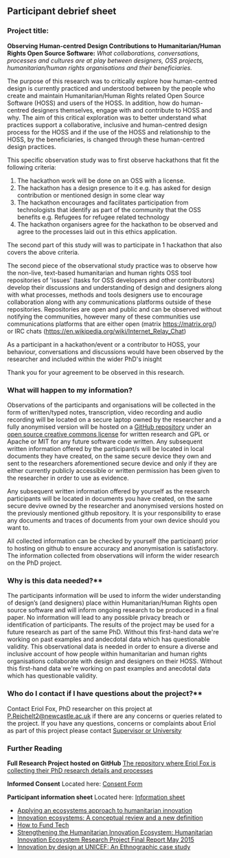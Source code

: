 ## Participant debrief sheet

### Project title: 
**Observing Human-centred Design Contributions to Humanitarian/Human Rights Open Source Software:** _What collaborations, conversations, processes and cultures are at play between designers, OSS projects, humanitarian/human rights organisations and their beneficiaries._

The purpose of this research was to critically explore how human-centred design is currently practiced and understood between by the people who create and maintain Humanitarian/Human Rights related Open Source Software (HOSS) and users of the HOSS. In addition, how do human-centred designers themselves, engage with and contribute to HOSS and why.
The aim of this critical exploration was to better understand what practices support a collaborative, inclusive and human-centred design process for the HOSS and if the use of the HOSS and relationship to the HOSS, by the beneficiaries, is changed through these human-centred design practices. 

This specific observation study was to first observe hackathons that fit the following criteria:

1. The hackathon work will be done on an OSS with a license.
2. The hackathon has a design presence to it e.g. has asked for design contribution or mentioned design in some clear way
3. The hackathon encourages and facilitates participation from technologists that identify as part of the community that the OSS benefits e.g. Refugees for refugee related technology
4. The hackathon organisers agree for the hackathon to be observed and agree to the processes laid out in this ethics application.

The second part of this study will was to participate in 1 hackathon that also covers the above criteria.

The second piece of the observational study practice was to observe how the non-live, text-based humanitarian and human rights OSS tool repositories of 'issues' (tasks for OSS developers and other contributors) develop their discussions and understanding of design and designers along with what processes, methods and tools designers use to encourage collaboration along with any communications platforms outside of these repositories. Repositories are open and public and can be observed without notifying the communities, however many of these communities use communications platforms that are either open (matrix https://matrix.org/) or IRC chats (https://en.wikipedia.org/wiki/Internet_Relay_Chat)

As a participant in a hackathon/event or a contributor to HOSS, your behaviour, conversations and discussions would have been observed by the researcher and included within the wider PhD's inisght


Thank you for your agreement to be observed in this research.


### What will happen to my information?

Observations of the participants and organisations will be collected in the form of written/typed notes, transcription, video recording and audio recording will be located on a secure laptop owned by the researcher and a fully anonymised version will be hosted on a [GitHub repository](https://github.com/Erioldoesdesign/Design_HOSS_PhD) under an [open source creative commons license](https://github.com/Erioldoesdesign/Design_HOSS_PhD/blob/main/LICENSE.md) for written research and GPL or Apache or MIT for any future software code written.
Any subsequent written information offered by the participant/s will be located in local documents they have created, on the same secure device they own and sent to the researchers aforementioned secure device and only if they are either currently publicly accessible or written permission has been given to the researcher in order to use as evidence. 

Any subsequent written information offered by yourself as the research participants will be located in documents you have created, on the same secure devive owned by the researcher and anonymised versions hosted on the previously mentioned github repository. It is your responsibility to erase any documents and traces of documents from your own device should you want to.

All collected information can be checked by yourself (the participant) prior to hosting on github to ensure accuracy and anonymisation is satisfactory.
The information collected from observations will inform the wider research on the PhD project. 


### Why is this data needed?**

The participants information will be used to inform the wider understanding of design’s (and designers) place within Humanitarian/Human Rights open source software and will inform ongoing research to be produced in a final paper. No information will lead to any possible privacy breach or identification of participants. The results of the project may be used for a future research as part of the same PhD. Without this first-hand data we're working on past examples and andecdotal data which has questionable validity.
This observational data is needed in order to ensure a diverse and inclusive account of how people within humanitarian and human rights organisations collaborate with design and designers on their HOSS. Without this first-hand data we're working on past examples and anecdotal data which has questionable validity.

### Who do I contact if I have questions about the project?**

Contact Eriol Fox, PhD researcher on this project at P.Reichelt2@newcastle.ac.uk if there are any concerns or queries related to the project. If you have any questions, concerns or complaints about Eriol as part of this project please contact [Supervisor or University](https://www.ncl.ac.uk/computing/staff/profile/rachelclarke.html)



### Further Reading

**Full Research Project hosted on GitHub**
[The repository where Eriol Fox is collecting their PhD research details and processes](https://github.com/Erioldoesdesign/Design_HOSS_PhD)

**Informed Consent**
Located here: [Consent Form](https://github.com/Erioldoesdesign/Design_HOSS_PhD/blob/main/Hackathon%20observation/hackathon-observation-consent-form.md)

**Participant information sheet**
Located here: [Information sheet](https://github.com/Erioldoesdesign/Design_HOSS_PhD/blob/main/Hackathon%20observation/hackathon-observation-participant-information-sheet.md)

* [Applying an ecosystems approach to humanitarian innovation](https://www.sciencedirect.com/science/article/abs/pii/S004016252031355X)
* [Innovation ecosystems: A conceptual review and a new definition](https://www.sciencedirect.com/science/article/pii/S0166497218303870)
* [How to Fund Tech](http://alixdunn.com/how-to-fund-tech/)
* [Strengthening the Humanitarian Innovation Ecosystem: Humanitarian Innovation Ecosystem Research Project Final Report May 2015](https://cris.brighton.ac.uk/ws/files/368414/2015%20Rush%20Strengthening%20the%20humanitarian%20ecosystem.pdf)
* [Innovation by design at UNICEF: An Ethnographic case study](https://www.academia.edu/16972372/Innovation_by_Design_at_UNICEF)